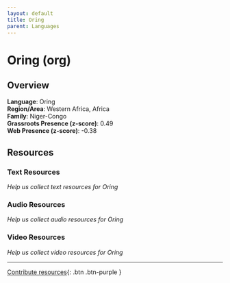 ```yaml
---
layout: default
title: Oring
parent: Languages
---
```


# Oring (org)

## Overview

**Language**: Oring  
**Region/Area**: Western Africa, Africa  
**Family**: Niger-Congo  
**Grassroots Presence (z-score)**: 0.49  
**Web Presence (z-score)**: -0.38  

## Resources

### Text Resources
*Help us collect text resources for Oring*

### Audio Resources
*Help us collect audio resources for Oring*

### Video Resources
*Help us collect video resources for Oring*

---

[Contribute resources](https://forms.office.com/e/1SfLJx3u1r){: .btn .btn-purple }
